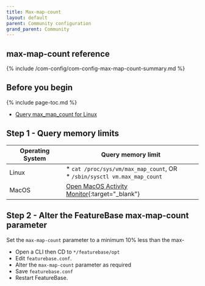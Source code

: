 ```yaml
---
title: Max-map-count
layout: default
parent: Community configuration
grand_parent: Community
---
```


## max-map-count reference

{% include /com-config/com-config-max-map-count-summary.md %}

## Before you begin

{% include page-toc.md %}
* [Query max_map_count for Linux]()

## Step 1 - Query memory limits

| Operating System | Query memory limit |
|---|---|
| Linux | * `cat /proc/sys/vm/max_map_count`, OR<br/>* `/sbin/sysctl vm.max_map_count` |
| MacOS | [Open MacOS Activity Monitor](https://support.apple.com/en-au/guide/activity-monitor/actmntr1001/mac){:target="_blank"} |

## Step 2 - Alter the FeatureBase max-map-count parameter

Set the `max-map-count` parameter to a minimum 10% less than the max-

* Open a CLI then CD to `*/featurebase/opt`
* Edit `featurebase.conf`.
* Alter the `max-map-count` parameter as required
* Save `featurebase.conf`
* Restart FeatureBase.
